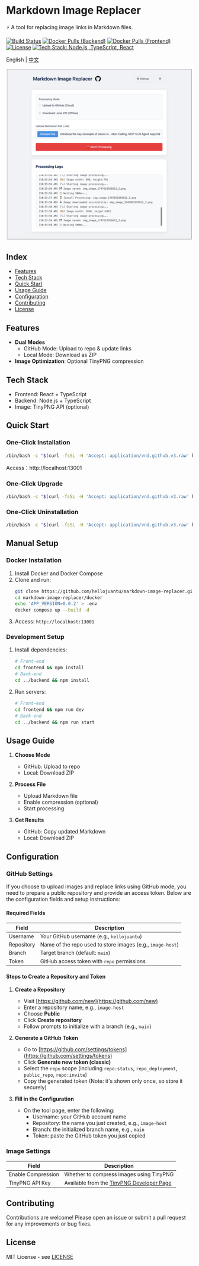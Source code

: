 # Markdown Image Replacer

⚡ A tool for replacing image links in Markdown files.

[![Build Status](https://github.com/hellojuantu/markdown-image-replacer/actions/workflows/ci-build-before-merge.yml/badge.svg)](https://github.com/hellojuantu/markdown-image-replacer/actions)
[![Docker Pulls (Backend)](https://img.shields.io/docker/pulls/barrylogen/markdown-image-replacer-backend)](https://hub.docker.com/r/barrylogen/markdown-image-replacer-backend)
[![Docker Pulls (Frontend)](https://img.shields.io/docker/pulls/barrylogen/markdown-image-replacer-frontend)](https://hub.docker.com/r/barrylogen/markdown-image-replacer-frontend)
[![License](https://img.shields.io/github/license/hellojuantu/markdown-image-replacer)](LICENSE)
[![Tech Stack: Node.js, TypeScript, React](https://img.shields.io/badge/Tech%20Stack-Node.js%2C%20TypeScript%2C%20React-blue)](#tech-stack)

English | [中文](README.zh-CN.md)

![screenshot](demo/demo.png)

## Index

- [Features](#features)
- [Tech Stack](#tech-stack)
- [Quick Start](#quick-start)
- [Usage Guide](#usage-guide)
- [Configuration](#configuration)
- [Contributing](#contributing)
- [License](#license)

## Features

- **Dual Modes**
  - GitHub Mode: Upload to repo & update links
  - Local Mode: Download as ZIP
- **Image Optimization**: Optional TinyPNG compression

## Tech Stack

- Frontend: React + TypeScript
- Backend: Node.js + TypeScript
- Image: TinyPNG API (optional)

## Quick Start

### One-Click Installation

```bash
/bin/bash -c "$(curl -fsSL -H 'Accept: application/vnd.github.v3.raw' https://api.github.com/repos/hellojuantu/markdown-image-replacer/contents/docker/install_run.sh)"
```

Access：http://localhost:13001


### One-Click Upgrade

```bash
/bin/bash -c "$(curl -fsSL -H 'Accept: application/vnd.github.v3.raw' https://api.github.com/repos/hellojuantu/markdown-image-replacer/contents/docker/upgrade.sh)"
```

### One-Click Uninstallation

```bash
/bin/bash -c "$(curl -fsSL -H 'Accept: application/vnd.github.v3.raw' https://api.github.com/repos/hellojuantu/markdown-image-replacer/contents/docker/uninstall.sh)"
```

## Manual Setup

### Docker Installation

1. Install Docker and Docker Compose
2. Clone and run:
   ```bash
   git clone https://github.com/hellojuantu/markdown-image-replacer.git
   cd markdown-image-replacer/docker
   echo 'APP_VERSION=0.0.2' > .env
   docker compose up --build -d
   ```
3. Access: `http://localhost:13001`

### Development Setup

1. Install dependencies:
   ```bash
   # Front-end
   cd frontend && npm install
   # Back-end
   cd ../backend && npm install
   ```
2. Run servers:
   ```bash
   # Front-end
   cd frontend && npm run dev
   # Back-end
   cd ../backend && npm run start
   ```

## Usage Guide

1. **Choose Mode**
   - GitHub: Upload to repo
   - Local: Download ZIP

2. **Process File**
   - Upload Markdown file
   - Enable compression (optional)
   - Start processing

3. **Get Results**
   - GitHub: Copy updated Markdown
   - Local: Download ZIP

## Configuration

### GitHub Settings

If you choose to upload images and replace links using GitHub mode, you need to prepare a public repository and provide an access token. Below are the configuration fields and setup instructions:

#### Required Fields

| Field      | Description                                                   |
|------------|---------------------------------------------------------------|
| Username   | Your GitHub username (e.g., `hellojuantu`)                    |
| Repository | Name of the repo used to store images (e.g., `image-host`)    |
| Branch     | Target branch (default: `main`)                               |
| Token      | GitHub access token with `repo` permissions                   |

#### Steps to Create a Repository and Token

1. **Create a Repository**
    - Visit [https://github.com/new](https://github.com/new)
    - Enter a repository name, e.g., `image-host`
    - Choose **Public**
    - Click **Create repository**
    - Follow prompts to initialize with a branch (e.g., `main`)

2. **Generate a GitHub Token**
    - Go to [https://github.com/settings/tokens](https://github.com/settings/tokens)
    - Click **Generate new token (classic)**
    - Select the `repo` scope (including `repo:status`, `repo_deployment`, `public_repo`, `repo:invite`)
    - Copy the generated token (Note: it's shown only once, so store it securely)

3. **Fill in the Configuration**
    - On the tool page, enter the following:
        - Username: your GitHub account name
        - Repository: the name you just created, e.g., `image-host`
        - Branch: the initialized branch name, e.g., `main`
        - Token: paste the GitHub token you just copied

### Image Settings

| Field             | Description                                                                 |
|-------------------|-----------------------------------------------------------------------------|
| Enable Compression | Whether to compress images using TinyPNG                                   |
| TinyPNG API Key    | Available from the [TinyPNG Developer Page](https://tinypng.com/developers) |

## Contributing

Contributions are welcome! Please open an issue or submit a pull request for any improvements or bug fixes.

## License

MIT License - see [LICENSE](LICENSE)
